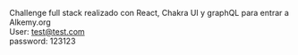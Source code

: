 Challenge full stack realizado con React, Chakra UI y graphQL para entrar a Alkemy.org\
User: test@test.com\
password: 123123
